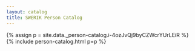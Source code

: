 ```yaml
---
layout: catalog
title: SWERIK Person Catalog
---
```

{% assign p = site.data._person-catalog.i-4ozJvQj9byCZWcrYUrLEiR %}
{% include person-catalog.html p=p %}

